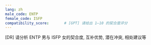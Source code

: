 ```yaml
---
lang: zh
male_code: ENTP
female_code: ISFP
compatibility_score:       # [GPT] 请给出 1–10 的契合度评分
---
```


[DR] 请分析 ENTP 男与 ISFP 女的契合度, 互补优势, 潜在冲突, 相处建议等

